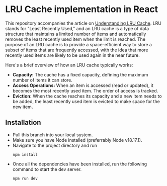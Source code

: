# LRU Cache implementation in React
This repository accompanies the article on [Understanding LRU Cache](https://javascript.plainenglish.io/understanding-lru-cache-b46c48e07e45).
LRU stands for "Least Recently Used," and an LRU cache is a type of data structure that maintains a limited number of items and automatically removes the least recently used item when the limit is reached. The purpose of an LRU cache is to provide a space-efficient way to store a subset of items that are frequently accessed, with the idea that more recently used items are likely to be used again in the near future.

Here's a brief overview of how an LRU cache typically works:
- **Capacity:** The cache has a fixed capacity, defining the maximum number of items it can store.
- **Access Operations:** When an item is accessed (read or updated), it becomes the most recently used item. The order of access is tracked.
- **Eviction:** When the cache reaches its capacity and a new item needs to be added, the least recently used item is evicted to make space for the new item.

## Installation

- Pull this branch into your local system.
- Make sure you have Node installed (preferrably Node v18.17.1).
- Navigate to the project directory and run 
  ```
  npm install
  ```
- Once all the dependencies have been installed, run the following command to start the dev server.
  ```
  npm run dev
  ```
